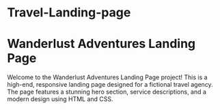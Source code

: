 # Travel-Landing-page
# Wanderlust Adventures Landing Page

Welcome to the Wanderlust Adventures Landing Page project! This is a high-end, responsive landing page designed for a fictional travel agency. The page features a stunning hero section, service descriptions, and a modern design using HTML and CSS.
